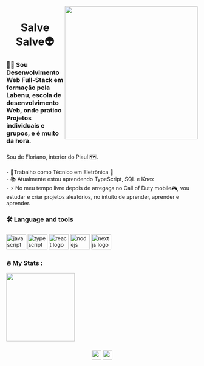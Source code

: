 <img align="right" height="350" src="https://preview.redd.it/darth-vader-trying-to-go-back-and-hack-the-prequels-to-make-v0-lstpkdl27vca1.png?auto=webp&s=e36ea8d98e59130110a93a9401bbae20310fe2f4"  />

###

<h1 align="center">Salve Salve👽</h1>

###

<h3 align="left">👩‍💻  Sou Desenvolvimento Web Full-Stack em formação pela Labenu, escola de desenvolvimento Web, onde pratico Projetos individuais e grupos, e é muito da hora.</h3>

###

<p align="left">Sou de Floriano, interior do Piauí 🗺.<br><br>- 🔭Trabalho como Técnico em Eletrônica 🤖<br>- 📚 Atualmente estou aprendendo TypeScript, SQL e Knex<br>- ⚡ No meu tempo livre depois de arregaça no Call of Duty mobile🎮, vou estudar e criar projetos aleatórios, no intuito de aprender, aprender e aprender.</p>

###

<h3 align="left">🛠 Language and tools</h3>

###

<div align="left">
  <img src="https://cdn.jsdelivr.net/gh/devicons/devicon/icons/javascript/javascript-original.svg" height="40" width="52" alt="javascript logo"  />
  <img src="https://cdn.jsdelivr.net/gh/devicons/devicon/icons/typescript/typescript-original.svg" height="40" width="52" alt="typescript logo"  />
  <img src="https://cdn.jsdelivr.net/gh/devicons/devicon/icons/react/react-original.svg" height="40" width="52" alt="react logo"  />
  <img src="https://cdn.jsdelivr.net/gh/devicons/devicon/icons/nodejs/nodejs-original.svg" height="40" width="52" alt="nodejs logo"  />
  <img src="https://cdn.jsdelivr.net/gh/devicons/devicon/icons/nextjs/nextjs-original.svg" height="40" width="52" alt="nextjs logo"  />
</div>

###

<h3 align="left">🔥   My Stats :</h3>
<div>
<a href="https://beacons.ai/RonalldoTeixeira"></a>
<img height="180em" src="https://github-readme-stats.vercel.app/api?username=RonalldoTeixeira&show_icons=true&theme=transparent">

</div>

###

<div align="center">
    <a href=" https://www.linkedin.com/in/ronaldo-teixeira14/"target="_blank">
    <img src="https://img.shields.io/static/v1?message=LinkedIn&logo=linkedin&label=&color=0077B5&logoColor=white&labelColor=&style=for-the-badge" target="_blank" height="25"></a>
   <a href="https://www.instagram.com/ronaldoteixxeira/"target="_blank"><img src="https://img.shields.io/static/v1?message=Instagram&logo=instagram&label=&color=E4405F&logoColor=white&labelColor=&style=for-the-badge"target="_blank" height="25"></a>
</div>

